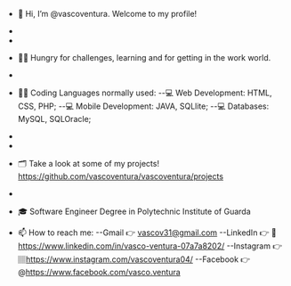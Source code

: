 - 👋 Hi, I’m @vascoventura. Welcome to my profile!
- 
- 
- 👍🏽 Hungry for challenges, learning and for getting in the work world. 
-
- 👨‍💻 Coding Languages normally used:
--💻 Web Development: HTML, CSS, PHP;
--💻 Mobile Development: JAVA, SQLlite;
--💻 Databases: MySQL, SQLOracle;
-
-
- 🗂 Take a look at some of my projects! https://github.com/vascoventura/vascoventura/projects
- 
- 🎓 Software Engineer Degree in Polytechnic Institute of Guarda


- 📫 How to reach me:
--Gmail 👉 vascov31@gmail.com
--LinkedIn 👉 🏽https://www.linkedin.com/in/vasco-ventura-07a7a8202/
--Instagram 👉 🏽https://www.instagram.com/vascoventura04/
--Facebook 👉 @https://www.facebook.com/vasco.ventura
